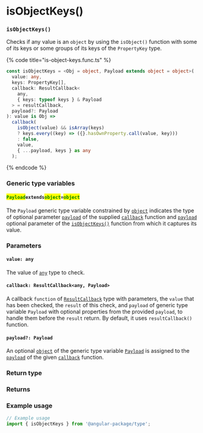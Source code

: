 # isObjectKeys()

### `isObjectKeys()`

Checks if any value is an `object` by using the `isObject()` function with some of its keys or some groups of its keys of the `PropertyKey` type.

{% code title="is-object-keys.func.ts" %}
```typescript
const isObjectKeys = <Obj = object, Payload extends object = object>(
  value: any,
  keys: PropertyKey[],
  callback: ResultCallback<
    any,
    { keys: typeof keys } & Payload
  > = resultCallback,
  payload?: Payload
): value is Obj =>
  callback(
    isObject(value) && isArray(keys)
    ? keys.every((key) => ({}.hasOwnProperty.call(value, key)))
    : false,
    value,
    { ...payload, keys } as any
  );
```
{% endcode %}

### Generic type variables

#### <mark style="color:green;">**`Payload`**</mark>**`extends`**<mark style="color:green;">**`object`**</mark>**`=`**<mark style="color:green;">**`object`**</mark>

The `Payload` generic type variable constrained by [`object`](https://www.typescriptlang.org/docs/handbook/basic-types.html#object) indicates the type of optional parameter [`payload`](../types/resultcallback.md#payload-payload) of the supplied [`callback`](isobjectkeys.md#callback-resultcallback-less-than-any-payload-greater-than) function and [`payload`](isobjectkeys.md#payload-payload) optional parameter of the [`isObjectKeys()`](isobjectkeys.md#isobjectkeys) function from which it captures its value.

### Parameters

#### `value: any`

The value of [`any`](https://www.typescriptlang.org/docs/handbook/2/everyday-types.html#any) type to check.

#### `callback: ResultCallback<any, Payload>`

A callback `function` of [`ResultCallback`](../types/resultcallback.md) type with parameters, the `value` that has been checked, the `result` of this check, and `payload` of generic type variable `Payload` with optional properties from the provided `payload`, to handle them before the `result` return. By default, it uses `resultCallback()` function.

#### `payload?: Payload`

An optional [`object`](https://developer.mozilla.org/en-US/docs/Web/JavaScript/Reference/Global\_Objects/Object) of the generic type variable [`Payload`](isobjectkeys.md#payloadextendsobject) is assigned to the [`payload`](../types/resultcallback.md#payload-payload) of the given [`callback`](isobjectkeys.md#callback-resultcallback-less-than-any-payload-greater-than) function.

### Return type

### Returns

### Example usage

```typescript
// Example usage
import { isObjectKeys } from '@angular-package/type';

```

